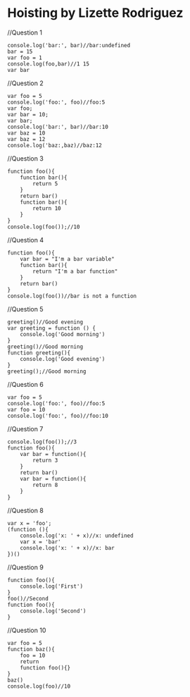 # Hoisting by Lizette Rodriguez
//Question 1  

	console.log('bar:', bar)//bar:undefined  
	bar = 15  
	var foo = 1  
	console.log(foo,bar)//1 15  
	var bar 
//Question 2  

	var foo = 5  
	console.log('foo:', foo)//foo:5  
	var foo;  
	var bar = 10;  
	var bar;  
	console.log('bar:', bar)//bar:10  
	var baz = 10  
	var baz = 12  
	console.log('baz:,baz)//baz:12  
//Question 3  

	function foo(){  
		function bar(){  
			return 5  
		}  
		return bar()  
		function bar(){  
			return 10  
		}  
	}  
	console.log(foo());//10  
//Question 4  

	function foo(){  
		var bar = "I'm a bar variable"  
		function bar(){  
			return "I'm a bar function"  
		}  
		return bar()  
	}  
	console.log(foo())//bar is not a function  
//Question 5  

	greeting()//Good evening  
	var greeting = function () {  
		console.log('Good morning')  
	}  
	greeting()//Good morning  
	function greeting(){  
		console.log('Good evening')  
	}  
	greeting();//Good morning  
//Question 6   

	var foo = 5  
	console.log('foo:', foo)//foo:5  
	var foo = 10  
	console.log('foo:', foo)//foo:10  
//Question 7  

	console.log(foo());//3  
	function foo(){  
		var bar = function(){  
			return 3  
		}  
		return bar()  
		var bar = function(){  
			return 8  
		}  
	}  
//Question 8  

	var x = 'foo';  
	(function (){  
		console.log('x: ' + x)//x: undefined  
		var x = 'bar'  
		console.log('x: ' + x)//x: bar  
	})()  
//Question 9  

	function foo(){  
		console.log('First')  
	}  
	foo()//Second  
	function foo(){  
		console.log('Second')  
	}  
//Question 10  

	var foo = 5  
	function baz(){  
		foo = 10  
		return  
		function foo(){}  
	}  
	baz()  
	console.log(foo)//10  
